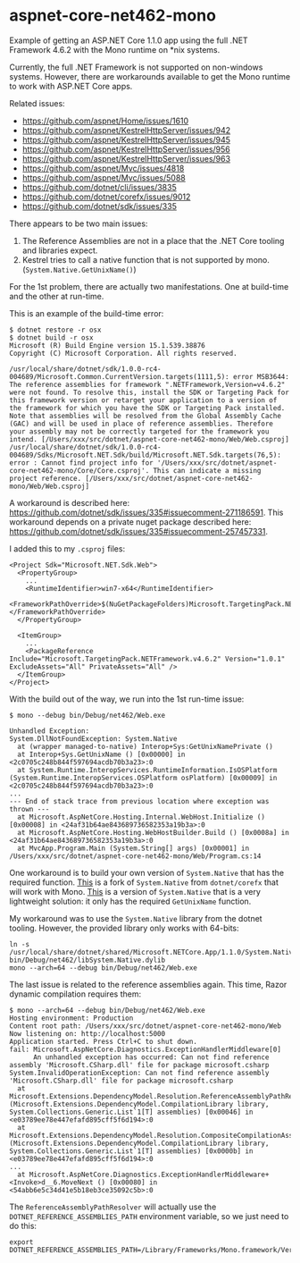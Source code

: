 # aspnet-core-net462-mono
Example of getting an ASP.NET Core 1.1.0 app using the full .NET Framework 4.6.2 
with the Mono runtime on *nix systems.

Currently, the full .NET Framework is not supported on non-windows systems.
However, there are workarounds available to get the Mono runtime to work with ASP.NET Core apps.

Related issues:

* <https://github.com/aspnet/Home/issues/1610>
* <https://github.com/aspnet/KestrelHttpServer/issues/942>
* <https://github.com/aspnet/KestrelHttpServer/issues/945>
* <https://github.com/aspnet/KestrelHttpServer/issues/956>
* <https://github.com/aspnet/KestrelHttpServer/issues/963>
* <https://github.com/aspnet/Mvc/issues/4818>
* <https://github.com/aspnet/Mvc/issues/5088>
* <https://github.com/dotnet/cli/issues/3835>
* <https://github.com/dotnet/corefx/issues/9012>
* <https://github.com/dotnet/sdk/issues/335>

There appears to be two main issues:

1. The Reference Assemblies are not in a place that the .NET Core tooling and libraries expect.
1. Kestrel tries to call a native function that is not supported by mono. (`System.Native.GetUnixName()`)

For the 1st problem, there are actually two manifestations. One at build-time and the other at run-time.

This is an example of the build-time error:

```
$ dotnet restore -r osx
$ dotnet build -r osx
Microsoft (R) Build Engine version 15.1.539.38876
Copyright (C) Microsoft Corporation. All rights reserved.

/usr/local/share/dotnet/sdk/1.0.0-rc4-004689/Microsoft.Common.CurrentVersion.targets(1111,5): error MSB3644: The reference assemblies for framework ".NETFramework,Version=v4.6.2" were not found. To resolve this, install the SDK or Targeting Pack for this framework version or retarget your application to a version of the framework for which you have the SDK or Targeting Pack installed. Note that assemblies will be resolved from the Global Assembly Cache (GAC) and will be used in place of reference assemblies. Therefore your assembly may not be correctly targeted for the framework you intend. [/Users/xxx/src/dotnet/aspnet-core-net462-mono/Web/Web.csproj]
/usr/local/share/dotnet/sdk/1.0.0-rc4-004689/Sdks/Microsoft.NET.Sdk/build/Microsoft.NET.Sdk.targets(76,5): error : Cannot find project info for '/Users/xxx/src/dotnet/aspnet-core-net462-mono/Core/Core.csproj'. This can indicate a missing project reference. [/Users/xxx/src/dotnet/aspnet-core-net462-mono/Web/Web.csproj]
```

A workaround is described here: <https://github.com/dotnet/sdk/issues/335#issuecomment-271186591>.
This workaround depends on a private nuget package described here: <https://github.com/dotnet/sdk/issues/335#issuecomment-257457331>.

I added this to my `.csproj` files:

```
<Project Sdk="Microsoft.NET.Sdk.Web">
  <PropertyGroup>
    ...
    <RuntimeIdentifier>win7-x64</RuntimeIdentifier>
    <FrameworkPathOverride>$(NuGetPackageFolders)Microsoft.TargetingPack.NETFramework.v4.6.2\1.0.1\lib\net462\</FrameworkPathOverride>
  </PropertyGroup>

  <ItemGroup>
    ...
    <PackageReference Include="Microsoft.TargetingPack.NETFramework.v4.6.2" Version="1.0.1" ExcludeAssets="All" PrivateAssets="All" />
  </ItemGroup>
</Project>

```

With the build out of the way, we run into the 1st run-time issue:

```
$ mono --debug bin/Debug/net462/Web.exe

Unhandled Exception:
System.DllNotFoundException: System.Native
  at (wrapper managed-to-native) Interop+Sys:GetUnixNamePrivate ()
  at Interop+Sys.GetUnixName () [0x00000] in <2c0705c248b844f597694acdb70b3a23>:0
  at System.Runtime.InteropServices.RuntimeInformation.IsOSPlatform (System.Runtime.InteropServices.OSPlatform osPlatform) [0x00009] in <2c0705c248b844f597694acdb70b3a23>:0
...
--- End of stack trace from previous location where exception was thrown ---
  at Microsoft.AspNetCore.Hosting.Internal.WebHost.Initialize () [0x00008] in <24af31b64ae843689736582353a19b3a>:0
  at Microsoft.AspNetCore.Hosting.WebHostBuilder.Build () [0x0008a] in <24af31b64ae843689736582353a19b3a>:0
  at MvcApp.Program.Main (System.String[] args) [0x00001] in /Users/xxx/src/dotnet/aspnet-core-net462-mono/Web/Program.cs:14
```

One workaround is to build your own version of `System.Native` that has the required function.
[This](https://github.com/borgdylan/corefx) is a fork of `System.Native` from `dotnet/corefx` that will work with Mono.
[This](https://github.com/Tragetaschen/libSystem.Native) is a version of `System.Native` that is a very lightweight solution: 
it only has the required `GetUnixName` function.

My workaround was to use the `System.Native` library from the dotnet tooling. However, the provided library only works with 64-bits:

```
ln -s /usr/local/share/dotnet/shared/Microsoft.NETCore.App/1.1.0/System.Native.dylib bin/Debug/net462/libSystem.Native.dylib
mono --arch=64 --debug bin/Debug/net462/Web.exe
```

The last issue is related to the reference assemblies again. 
This time, Razor dynamic compilation requires them:

```
$ mono --arch=64 --debug bin/Debug/net462/Web.exe
Hosting environment: Production
Content root path: /Users/xxx/src/dotnet/aspnet-core-net462-mono/Web
Now listening on: http://localhost:5000
Application started. Press Ctrl+C to shut down.
fail: Microsoft.AspNetCore.Diagnostics.ExceptionHandlerMiddleware[0]
      An unhandled exception has occurred: Can not find reference assembly 'Microsoft.CSharp.dll' file for package microsoft.csharp
System.InvalidOperationException: Can not find reference assembly 'Microsoft.CSharp.dll' file for package microsoft.csharp
  at Microsoft.Extensions.DependencyModel.Resolution.ReferenceAssemblyPathResolver.TryResolveAssemblyPaths (Microsoft.Extensions.DependencyModel.CompilationLibrary library, System.Collections.Generic.List`1[T] assemblies) [0x00046] in <e03789ee78e447efafd895cff5f6d194>:0
  at Microsoft.Extensions.DependencyModel.Resolution.CompositeCompilationAssemblyResolver.TryResolveAssemblyPaths (Microsoft.Extensions.DependencyModel.CompilationLibrary library, System.Collections.Generic.List`1[T] assemblies) [0x0000b] in <e03789ee78e447efafd895cff5f6d194>:0
...
  at Microsoft.AspNetCore.Diagnostics.ExceptionHandlerMiddleware+<Invoke>d__6.MoveNext () [0x00080] in <54abb6e5c34d41e5b18eb3ce35092c5b>:0
```

The `ReferenceAssemblyPathResolver` will actually use the `DOTNET_REFERENCE_ASSEMBLIES_PATH` environment variable, so we just need to do this:

```
export DOTNET_REFERENCE_ASSEMBLIES_PATH=/Library/Frameworks/Mono.framework/Versions/Current/lib/mono/4.5
```


